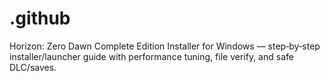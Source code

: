 # .github
Horizon: Zero Dawn Complete Edition Installer for Windows — step‑by‑step installer/launcher guide with performance tuning, file verify, and safe DLC/saves.
